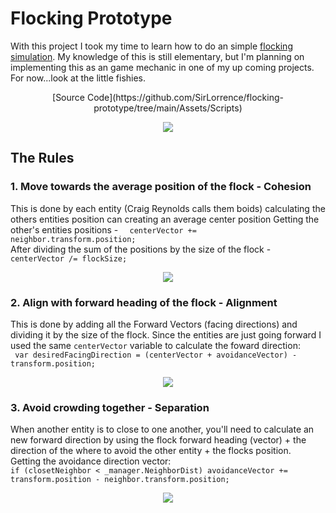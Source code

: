 # Flocking Prototype

With this project I took my time to learn how to do an simple [flocking simulation](https://www.red3d.com/cwr/boids/). My knowledge of this is still elementary, but I'm planning on implementing this as an game mechanic in one of my up coming projects. For now...look at the little fishies.
<p align="center">
 [Source Code](https://github.com/SirLorrence/flocking-prototype/tree/main/Assets/Scripts)
</p>


<p align="center">
  <img src="flockimg-readme.gif">
</p>

## The Rules

### 1. Move towards the average position of the flock - Cohesion
This is done by each entity (Craig Reynolds calls them boids) calculating the others entities position can creating an average center position
Getting the other's entities positions - ``  centerVector += neighbor.transform.position;``\
After dividing the sum of the positions by the size of the flock - ``centerVector /= flockSize;`` 

<p align="center">
  <img src="https://www.red3d.com/cwr/boids/images/cohesion.gif">
</p>

### 2. Align with forward heading of the flock - Alignment
This is done by adding all the Forward Vectors (facing directions) and dividing it by the size of the flock. Since the entities are just going forward I used the same ``centerVector`` variable to calculate the foward direction:\
`` var desiredFacingDirection = (centerVector + avoidanceVector) - transform.position;``
<p align="center">
  <img src="https://www.red3d.com/cwr/boids/images/alignment.gif">
</p>

### 3. Avoid crowding together - Separation
When another entity is to close to one another, you'll need to calculate an new forward direction by using the flock forward heading (vector) + 
the direction of the where to avoid the other entity + the flocks position.\
Getting the avoidance direction vector: \
``if (closetNeighbor < _manager.NeighborDist) avoidanceVector += transform.position - neighbor.transform.position;``


<p align="center">
  <img src="https://www.red3d.com/cwr/boids/images/separation.gif">
</p>

